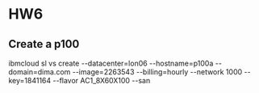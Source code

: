 # HW6

## Create a p100
ibmcloud sl vs create --datacenter=lon06 --hostname=p100a --domain=dima.com --image=2263543 --billing=hourly  --network 1000 --key=1841164 --flavor AC1_8X60X100 --san
